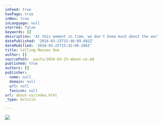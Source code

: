 ```yaml
---
inFeed: true
hasPage: true
inNav: true
inLanguage: null
starred: false
keywords: []
description: 'At this moment in time, we don´t know much about the worlds ocean. We know that a lot of ocean knowledge and insight has been gathered for many years and is gathered right now. But this information is only accessible for about 1% of the worlds population. Many of you in need, cannot access it. Many of you with access, cannot make sense of it because it only represents a fraction of the needed ocean picture. The rest of the information is locked in various, unaccessible places for you. IMAGINE TOMORROW you would have access to all information about the worlds ocean = 70% of Planet Earth… 1. You now better understand climate change implications and its effects on extreme weather events. It empowers you to develop predictive and condition based lifesaving solutions for all of us. 2. You now better understand the geological, meteorological and ecological mechanisms. It empowers you to develop solutions that protect and nurture the marine environment. 3. You now better understand how to optimise energy production in - and resource extraction from the ocean. It empowers you to develop new solutions and markets providing food, materials, energy, medicine, etc. from oceans whilst land based resources are depleting. 4.) All of us now have access to knowledge and insights about 70% of Planet Earth. We are empowered to protect the people, the environment and to develop solutions that provide needed resources. This is for us, our children and future generations to come. REALISE TODAY you can be part of making this happen. To all of you Earthlings ... a) collecting ocean data: You now can submit your ocean data collection into a shared ocean data knowledge platform. You are able to in return generate new revenue streams from an increasingly larger audience accessing your data. b) ... currently in need of ocean data: You soon can access the largest ocean data depository via a suite of underwater applications. You are able to outsource data and analysis at a fraction of your current costs. c) ... with a passion for marine geology, - biology, -chemistry, - physics: You now can join forces to solve one of the last mysteries on this planet - Demystifying the worlds ocean and ensuring a sustainable management of its resources for all Earthlings. d) ... with a passion for data science, artificial intelligence, statistical data analytics, software frontend - & backend development: You now can join forces to solve one of the last mysteries on this planet - Demystifying the worlds ocean and ensuring a sustainable management of its resources for all Earthlings. THE WORLD IS MOVING - WE ARE MOVING - ARE YOU MOVING WITH US? :: Mocean One - By Earthlings'
datePublished: '2016-03-25T15:46:09.682Z'
dateModified: '2016-03-25T15:42:06.206Z'
title: Calling Mocean One
author: []
sourcePath: _posts/2016-03-25-about-us.md
published: true
authors: []
publisher:
  name: null
  domain: null
  url: null
  favicon: null
url: about-us/index.html
_type: Article

---
```

![](https://the-grid-user-content.s3-us-west-2.amazonaws.com/7b9bbb6a-ef1c-4bf9-a690-4b8e04b06387.jpg)